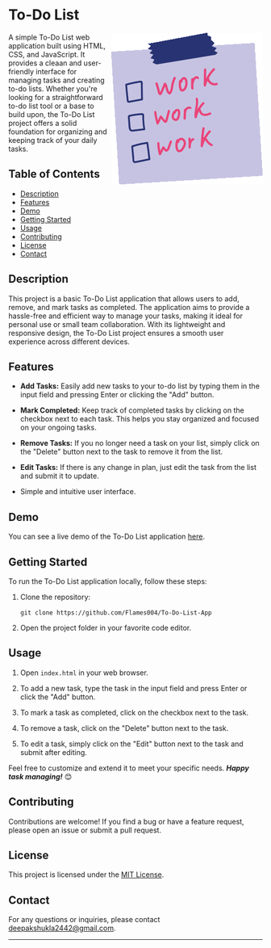 # To-Do List
<a href = "https://to-do-list-daily.netlify.app/"><img align="right" src="assets/giphy.gif"></a>

A simple To-Do List web application built using HTML, CSS, and JavaScript. It provides a cleaan and user-friendly interface for managing tasks and creating to-do lists. Whether you're looking for a straightforward to-do list tool or a base to build upon, the To-Do List project offers a solid foundation for organizing and keeping track of your daily tasks.

## Table of Contents

- [Description](#description)
- [Features](#features)
- [Demo](#demo) <!-- - [Screenshots](#screenshots) -->
- [Getting Started](#getting-started)
- [Usage](#usage)
- [Contributing](#contributing)
- [License](#license)
- [Contact](#contact)

## Description

This project is a basic To-Do List application that allows users to add, remove, and mark tasks as completed.
The application aims to provide a hassle-free and efficient way to manage your tasks, making it ideal for personal use or small team collaboration. With its lightweight and responsive design, the To-Do List project ensures a smooth user experience across different devices.

## Features

- **Add Tasks:** Easily add new tasks to your to-do list by typing them in the input field and pressing Enter or clicking the "Add" button.

- **Mark Completed:** Keep track of completed tasks by clicking on the checkbox next to each task. This helps you stay organized and focused on your ongoing tasks.

- **Remove Tasks:** If you no longer need a task on your list, simply click on the "Delete" button next to the task to remove it from the list.

- **Edit Tasks:** If there is any change in plan, just edit the task from the list and submit it to update.

- Simple and intuitive user interface.

## Demo

You can see a live demo of the To-Do List application [here](https://to-do-list-daily.netlify.app/).

<!-- ## Screenshots

![Screenshot 1](screenshots/screenshot1.png)
![Screenshot 2](screenshots/screenshot2.png) -->

## Getting Started

To run the To-Do List application locally, follow these steps:

1. Clone the repository:
   ```
   git clone https://github.com/Flames004/To-Do-List-App
   ```

2. Open the project folder in your favorite code editor.

## Usage

1. Open `index.html` in your web browser.

2. To add a new task, type the task in the input field and press Enter or click the "Add" button.

3. To mark a task as completed, click on the checkbox next to the task.

4. To remove a task, click on the "Delete" button next to the task.

5. To edit a task, simply click on the "Edit" button next to the task and submit after editing.

Feel free to customize and extend it to meet your specific needs.
***Happy task managing!*** :blush:

## Contributing

Contributions are welcome! If you find a bug or have a feature request, please open an issue or submit a pull request.

## License

This project is licensed under the [MIT License](LICENSE).

## Contact

For any questions or inquiries, please contact [deepakshukla2442@gmail.com](mailto:deepakshukla2442@gmail.com).

---